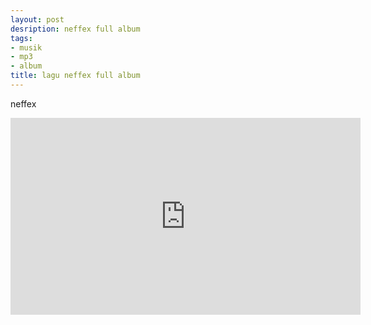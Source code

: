 ```yaml
---
layout: post
desription: neffex full album
tags:
- musik
- mp3
- album
title: lagu neffex full album
---
```


neffex

<iframe width="560" height="315" src="https://www.youtube.com/embed/UzwcHz8gzsw" title="YouTube video player" frameborder="0" allow="accelerometer; autoplay; clipboard-write; encrypted-media; gyroscope; picture-in-picture" allowfullscreen></iframe>
